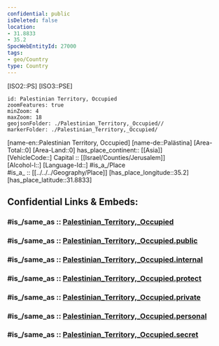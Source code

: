 ```yaml
---
confidential: public
isDeleted: false
location:
- 31.8833
- 35.2
SpocWebEntityId: 27000
tags:
- geo/Country
type: Country
---
```


[ISO2::PS]
[ISO3::PSE]
```leaflet
id: Palestinian Territory, Occupied
zoomFeatures: true 
minZoom: 4 
maxZoom: 18
geojsonFolder: ./Palestinian_Territory,_Occupied//
markerFolder: ./Palestinian_Territory,_Occupied/
```

[name-en::Palestinian Territory, Occupied]
[name-de::Palästina]
[Area-Total::0]
[Area-Land::0]
has_place_continent:: [[Asia]]  
[VehicleCode::]
Capital :: [[Israel/Counties/Jerusalem]]  
[Alcohol-l::]
[Language-Id::]
#is_a_/Place  
#is_a_ :: [[../../../Geography/Place]] 
[has_place_longitude::35.2]
[has_place_latitude::31.8833]


## Confidential Links & Embeds: 

### #is_/same_as :: [Palestinian_Territory,_Occupied](/_Standards/Earth/Continent/Asia/Asia~West/Palestinian_Territory,_Occupied.md) 

### #is_/same_as :: [Palestinian_Territory,_Occupied.public](/_public/Earth/Continent/Asia/Asia~West/Palestinian_Territory,_Occupied.public.md) 

### #is_/same_as :: [Palestinian_Territory,_Occupied.internal](/_internal/Earth/Continent/Asia/Asia~West/Palestinian_Territory,_Occupied.internal.md) 

### #is_/same_as :: [Palestinian_Territory,_Occupied.protect](/_protect/Earth/Continent/Asia/Asia~West/Palestinian_Territory,_Occupied.protect.md) 

### #is_/same_as :: [Palestinian_Territory,_Occupied.private](/_private/Earth/Continent/Asia/Asia~West/Palestinian_Territory,_Occupied.private.md) 

### #is_/same_as :: [Palestinian_Territory,_Occupied.personal](/_personal/Earth/Continent/Asia/Asia~West/Palestinian_Territory,_Occupied.personal.md) 

### #is_/same_as :: [Palestinian_Territory,_Occupied.secret](/_secret/Earth/Continent/Asia/Asia~West/Palestinian_Territory,_Occupied.secret.md)

